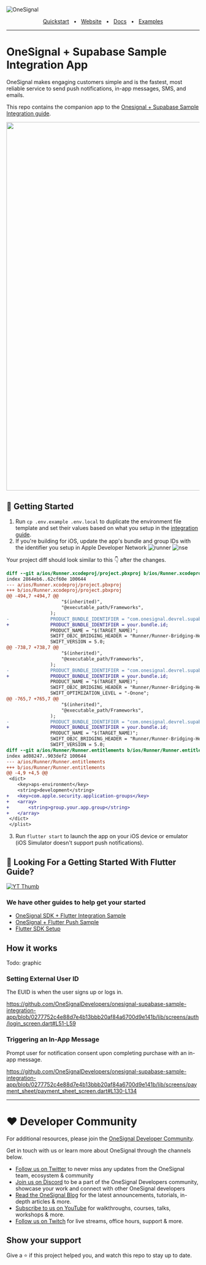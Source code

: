 ![OneSignal](https://github.com/OneSignalDevelopers/.github/blob/main/assets/onesignal-banner.png?raw=true)

<div align="center">
  <a href="https://documentation.onesignal.com/docs/onboarding-with-onesignal" target="_blank">Quickstart</a>
  <span>&nbsp;&nbsp;•&nbsp;&nbsp;</span>
  <a href="https://onesignal.com/" target="_blank">Website</a>
  <span>&nbsp;&nbsp;•&nbsp;&nbsp;</span>
  <a href="https://documentation.onesignal.com/docs" target="_blank">Docs</a>
  <span>&nbsp;&nbsp;•&nbsp;&nbsp;</span>
  <a href="https://github.com/OneSignalDevelopers" target="_blank">Examples</a>
  <br />
  <hr />
</div>

# OneSignal + Supabase Sample Integration App
OneSignal makes engaging customers simple and is the fastest, most reliable service to send push notifications, in-app messages, SMS, and emails.

This repo contains the companion app to the [Onesignal + Supabase Sample Integration guide](https://github.com/onesignaldevelopers/onesignal-supabase-sample-integration-supabase).

<p align="center"><img src="readme_assets/push-notification-demo.gif" height="960px"/></p>

## 🚦 Getting Started

1. Run `cp .env.example .env.local` to duplicate the environment file template and set their values based on what you setup in the [integration guide](https://github.com/onesignaldevelopers/onesignal-supabase-sample-integration-supabase).
2. If you're building for iOS, update the app's bundle and group IDs with the identifier you setup in Apple Developer Network ![runner](/readme_assets/runner-capabilities.png) ![nse](/readme_assets/nse-capabilities.png)

Your project diff should look similar to this 👇 after the changes.

```diff
diff --git a/ios/Runner.xcodeproj/project.pbxproj b/ios/Runner.xcodeproj/project.pbxproj
index 2864eb6..62cf60e 100644
--- a/ios/Runner.xcodeproj/project.pbxproj
+++ b/ios/Runner.xcodeproj/project.pbxproj
@@ -494,7 +494,7 @@
 					"$(inherited)",
 					"@executable_path/Frameworks",
 				);
-				PRODUCT_BUNDLE_IDENTIFIER = "com.onesignal.devrel.supabase-sample-integration";
+				PRODUCT_BUNDLE_IDENTIFIER = your.bundle.id;
 				PRODUCT_NAME = "$(TARGET_NAME)";
 				SWIFT_OBJC_BRIDGING_HEADER = "Runner/Runner-Bridging-Header.h";
 				SWIFT_VERSION = 5.0;
@@ -738,7 +738,7 @@
 					"$(inherited)",
 					"@executable_path/Frameworks",
 				);
-				PRODUCT_BUNDLE_IDENTIFIER = "com.onesignal.devrel.supabase-sample-integration";
+				PRODUCT_BUNDLE_IDENTIFIER = your.bundle.id;
 				PRODUCT_NAME = "$(TARGET_NAME)";
 				SWIFT_OBJC_BRIDGING_HEADER = "Runner/Runner-Bridging-Header.h";
 				SWIFT_OPTIMIZATION_LEVEL = "-Onone";
@@ -765,7 +765,7 @@
 					"$(inherited)",
 					"@executable_path/Frameworks",
 				);
-				PRODUCT_BUNDLE_IDENTIFIER = "com.onesignal.devrel.supabase-sample-integration";
+				PRODUCT_BUNDLE_IDENTIFIER = your.bundle.id;
 				PRODUCT_NAME = "$(TARGET_NAME)";
 				SWIFT_OBJC_BRIDGING_HEADER = "Runner/Runner-Bridging-Header.h";
 				SWIFT_VERSION = 5.0;
diff --git a/ios/Runner/Runner.entitlements b/ios/Runner/Runner.entitlements
index ad08247..903def2 100644
--- a/ios/Runner/Runner.entitlements
+++ b/ios/Runner/Runner.entitlements
@@ -4,9 +4,5 @@
 <dict>
 	<key>aps-environment</key>
 	<string>development</string>
+	<key>com.apple.security.application-groups</key>
+	<array>
+		<string>group.your.app.group</string>
+	</array>
 </dict>
 </plist>
```

3. Run `flutter start` to launch the app on your iOS device or emulator (iOS Simulator doesn't support push notifications).

## 👀 Looking For a Getting Started With Flutter Guide?

[![YT Thumb](readme_assets/flutter-sdk-setup-yt-thumb.png)](https://www.youtube.com/watch?v=5klspCULQe4)

### We have other guides to help get your started

* [OneSignal SDK + Flutter Integration Sample](https://github.com/OneSignalDevelopers/OneSignal-Flutter-Sample)
* [OneSignal + Flutter Push Sample](https://github.com/OneSignalDevelopers/OneSignal-Flutter-Push-Sample)
* [Flutter SDK Setup](https://documentation.onesignal.com/docs/flutter-sdk-setup)

## How it works

Todo: graphic 

### Setting External User ID

The EUID is when the user signs up or logs in.

https://github.com/OneSignalDevelopers/onesignal-supabase-sample-integration-app/blob/0277752c4e88d7e4b13bbb20af84a6700d9e141b/lib/screens/auth/login_screen.dart#L51-L59

### Triggering an In-App Message

Prompt user for notification consent upon completing purchase with an in-app message.

https://github.com/OneSignalDevelopers/onesignal-supabase-sample-integration-app/blob/0277752c4e88d7e4b13bbb20af84a6700d9e141b/lib/screens/payment_sheet/payment_sheet_screen.dart#L130-L134

---

# ❤️ Developer Community

For additional resources, please join the [OneSignal Developer Community](https://onesignal.com/onesignal-developers).

Get in touch with us or learn more about OneSignal through the channels below.

- [Follow us on Twitter](https://twitter.com/onesignaldevs) to never miss any updates from the OneSignal team, ecosystem & community
- [Join us on Discord](https://discord.gg/EP7gf6Uz7G) to be a part of the OneSignal Developers community, showcase your work and connect with other OneSignal developers
- [Read the OneSignal Blog](https://onesignal.com/blog/) for the latest announcements, tutorials, in-depth articles & more.
- [Subscribe to us on YouTube](https://www.youtube.com/channel/UCe63d5EDQsSkOov-bIE_8Aw/featured) for walkthroughs, courses, talks, workshops & more.
- [Follow us on Twitch](https://www.twitch.tv/onesignaldevelopers) for live streams, office hours, support & more.

## Show your support

Give a ⭐️ if this project helped you, and watch this repo to stay up to date.

